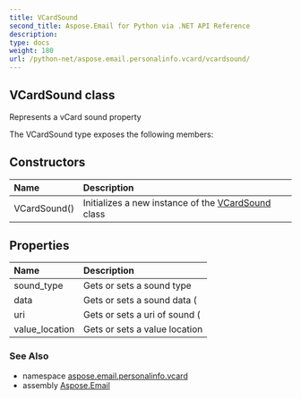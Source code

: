 ```yaml
---
title: VCardSound
second_title: Aspose.Email for Python via .NET API Reference
description: 
type: docs
weight: 180
url: /python-net/aspose.email.personalinfo.vcard/vcardsound/
---
```


## VCardSound class

Represents a vCard sound property

The VCardSound type exposes the following members:
## Constructors
| Name | Description |
| :- | :- |
|VCardSound()|Initializes a new instance of the [VCardSound](/email/python-net/aspose.email.personalinfo.vcard/vcardsound/) class|
## Properties
| Name | Description |
| :- | :- |
|sound_type|Gets or sets a sound type|
|data|Gets or sets a sound data (|
|uri|Gets or sets a uri of sound (|
|value_location|Gets or sets a value location|

### See Also

* namespace [aspose.email.personalinfo.vcard](/email/python-net/aspose.email.personalinfo.vcard/)
* assembly [Aspose.Email](/email/python-net/)

